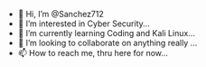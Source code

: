 - 👋 Hi, I’m @Sanchez712
- 👀 I’m interested in Cyber Security...
- 🌱 I’m currently learning Coding and Kali Linux...
- 💞️ I’m looking to collaborate on anything really ...
- 📫 How to reach me, thru here for now...

<!---
Sanchez712/Sanchez712 is a ✨ special ✨ repository because its `README.md` (this file) appears on your GitHub profile.
You can click the Preview link to take a look at your changes.
--->
